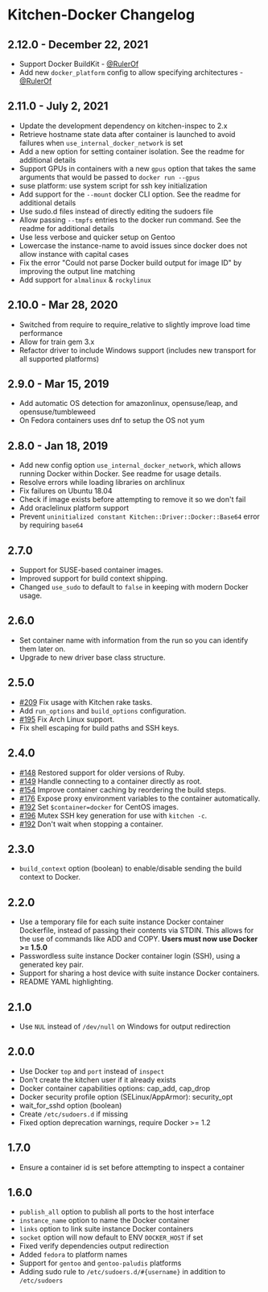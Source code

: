 # Kitchen-Docker Changelog

## 2.12.0 - December 22, 2021

- Support Docker BuildKit - [@RulerOf](https://github.com/RulerOf)
- Add new `docker_platform` config to allow specifying architectures - [@RulerOf](https://github.com/RulerOf)

## 2.11.0 - July 2, 2021

- Update the development dependency on kitchen-inspec to 2.x
- Retrieve hostname state data after container is launched to avoid failures when `use_internal_docker_network` is set
- Add a new option for setting container isolation. See the readme for additional details
- Support GPUs in containers with a new `gpus` option that takes the same arguments that would be passed to `docker run --gpus`
- suse platform: use system script for ssh key initialization
- Add support for the `--mount` docker CLI option. See the readme for additional details
- Use sudo.d files instead of directly editing the sudoers file
- Allow passing `--tmpfs` entries to the docker run command. See the readme for additional details
- Use less verbose and quicker setup on Gentoo
- Lowercase the instance-name to avoid issues since docker does not allow instance with capital cases
- Fix the error "Could not parse Docker build output for image ID" by improving the output line matching
- Add support for `almalinux` & `rockylinux`

## 2.10.0 - Mar 28, 2020

- Switched from require to require_relative to slightly improve load time performance
- Allow for train gem 3.x
- Refactor driver to include Windows support (includes new transport for all supported platforms)

## 2.9.0 - Mar 15, 2019

- Add automatic OS detection for amazonlinux, opensuse/leap, and opensuse/tumbleweed
- On Fedora containers uses dnf to setup the OS not yum

## 2.8.0 - Jan 18, 2019

- Add new config option `use_internal_docker_network`, which allows running Docker within Docker. See readme for usage details.
- Resolve errors while loading libraries on archlinux
- Fix failures on Ubuntu 18.04
- Check if image exists before attempting to remove it so we don't fail
- Add oraclelinux platform support
- Prevent `uninitialized constant Kitchen::Driver::Docker::Base64` error by requiring `base64`

## 2.7.0

- Support for SUSE-based container images.
- Improved support for build context shipping.
- Changed `use_sudo` to default to `false` in keeping with modern Docker usage.

## 2.6.0

- Set container name with information from the run so you can identify them
  later on.
- Upgrade to new driver base class structure.

## 2.5.0

- [#209](https://github.com/portertech/kitchen-docker/pulls/209) Fix usage with Kitchen rake tasks.
- Add `run_options` and `build_options` configuration.
- [#195](https://github.com/portertech/kitchen-docker/pulls/195) Fix Arch Linux support.
- Fix shell escaping for build paths and SSH keys.

## 2.4.0

- [#148](https://github.com/portertech/kitchen-docker/issues/148) Restored support for older versions of Ruby.
- [#149](https://github.com/portertech/kitchen-docker/pulls/149) Handle connecting to a container directly as root.
- [#154](https://github.com/portertech/kitchen-docker/pulls/154) Improve container caching by reordering the build steps.
- [#176](https://github.com/portertech/kitchen-docker/pulls/176) Expose proxy environment variables to the container automatically.
- [#192](https://github.com/portertech/kitchen-docker/pulls/192) Set `$container=docker` for CentOS images.
- [#196](https://github.com/portertech/kitchen-docker/pulls/196) Mutex SSH key generation for use with `kitchen -c`.
- [#192](https://github.com/portertech/kitchen-docker/pulls/192) Don't wait when stopping a container.

## 2.3.0

- `build_context` option (boolean) to enable/disable sending the build
context to Docker.

## 2.2.0

- Use a temporary file for each suite instance Docker container
Dockerfile, instead of passing their contents via STDIN. This allows for
the use of commands like ADD and COPY. **Users must now use Docker >= 1.5.0**
- Passwordless suite instance Docker container login (SSH), using a
generated key pair.
- Support for sharing a host device with suite instance Docker containers.
- README YAML highlighting.

## 2.1.0

- Use `NUL` instead of `/dev/null` on Windows for output redirection

## 2.0.0

- Use Docker `top` and `port` instead of `inspect`
- Don't create the kitchen user if it already exists
- Docker container capabilities options: cap_add, cap_drop
- Docker security profile option (SELinux/AppArmor): security_opt
- wait_for_sshd option (boolean)
- Create `/etc/sudoers.d` if missing
- Fixed option deprecation warnings, require Docker >= 1.2

## 1.7.0

- Ensure a container id is set before attempting to inspect a container

## 1.6.0

- `publish_all` option to publish all ports to the host interface
- `instance_name` option to name the Docker container
- `links` option to link suite instance Docker containers
- `socket` option will now default to ENV `DOCKER_HOST` if set
- Fixed verify dependencies output redirection
- Added `fedora` to platform names
- Support for `gentoo` and `gentoo-paludis` platforms
- Adding sudo rule to `/etc/sudoers.d/#{username}` in addition to `/etc/sudoers`
